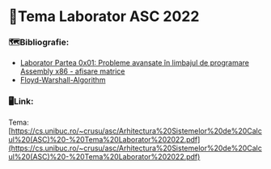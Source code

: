 # 🔳Tema Laborator ASC 2022
### 🗺️Bibliografie:
- [Laborator Partea 0x01: Probleme avansate în limbajul de programare Assembly x86 - afisare matrice](https://cs.unibuc.ro/~crusu/asc/Arhitectura%20Sistemelor%20de%20Calcul%20(ASC)%20-%20Laborator%20Partea%200x01.pdf)
- [Floyd-Warshall-Algorithm](https://www.programiz.com/dsa/floyd-warshall-algorithm)
### 🖥️Link:
Tema: [https://cs.unibuc.ro/~crusu/asc/Arhitectura%20Sistemelor%20de%20Calcul%20(ASC)%20-%20Tema%20Laborator%202022.pdf](https://cs.unibuc.ro/~crusu/asc/Arhitectura%20Sistemelor%20de%20Calcul%20(ASC)%20-%20Tema%20Laborator%202022.pdf)
